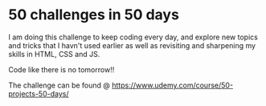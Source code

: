 # 50 challenges in 50 days

I am doing this challenge to keep coding every day, and explore new topics and tricks that I havn't used earlier as well as revisiting and sharpening my skills in HTML, CSS and JS.

Code like there is no tomorrow!!

The challenge can be found @ https://www.udemy.com/course/50-projects-50-days/
